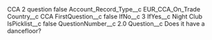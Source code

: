 <?xml version="1.0" encoding="UTF-8"?>
<CustomMetadata xmlns="http://soap.sforce.com/2006/04/metadata" xmlns:xsi="http://www.w3.org/2001/XMLSchema-instance" xmlns:xsd="http://www.w3.org/2001/XMLSchema">
    <label>CCA 2 question</label>
    <protected>false</protected>
    <values>
        <field>Account_Record_Type__c</field>
        <value xsi:type="xsd:string">EUR_CCA_On_Trade</value>
    </values>
    <values>
        <field>Country__c</field>
        <value xsi:type="xsd:string">CCA</value>
    </values>
    <values>
        <field>FirstQuestion__c</field>
        <value xsi:type="xsd:boolean">false</value>
    </values>
    <values>
        <field>IfNo__c</field>
        <value xsi:type="xsd:string">3</value>
    </values>
    <values>
        <field>IfYes__c</field>
        <value xsi:type="xsd:string">Night Club</value>
    </values>
    <values>
        <field>IsPicklist__c</field>
        <value xsi:type="xsd:boolean">false</value>
    </values>
    <values>
        <field>QuestionNumber__c</field>
        <value xsi:type="xsd:double">2.0</value>
    </values>
    <values>
        <field>Question__c</field>
        <value xsi:type="xsd:string">Does it have a dancefloor?</value>
    </values>
</CustomMetadata>
